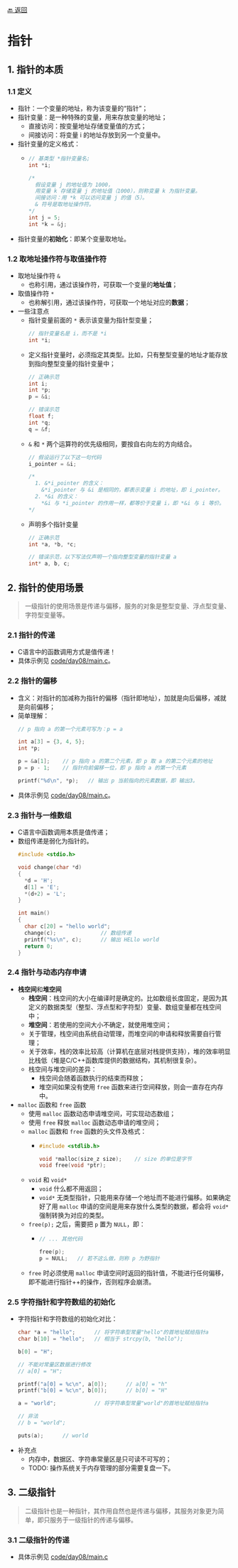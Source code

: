 [🔙 返回](../README.md)

# 指针

## 1. 指针的本质
### 1.1 定义
  - 指针：一个变量的地址，称为该变量的“指针”；
  - 指针变量：是一种特殊的变量，用来存放变量的地址；
    - 直接访问：按变量地址存储变量值的方式；
    - 间接访问：将变量 i 的地址存放到另一个变量中。
  - 指针变量的定义格式：
    - ``` C
      // 基类型 *指针变量名;
      int *i;

      /*
        假设变量 j 的地址值为 1000，
        用变量 k 存储变量 j 的地址值（1000），则称变量 k 为指针变量。
        间接访问：用 *k 可以访问变量 j 的值（5）。
        & 符号是取地址操作符。
      */
      int j = 5;
      int *k = &j;
      ```
  - 指针变量的**初始化**：即某个变量取地址。
### 1.2 取地址操作符与取值操作符
  - 取地址操作符 `&`
    - 也称引用，通过该操作符，可获取一个变量的**地址值**；
  - 取值操作符 `*`
    - 也称解引用，通过该操作符，可获取一个地址对应的**数据**；
  - 一些注意点
    - 指针变量前面的 `*` 表示该变量为指针型变量；
      ``` C
      // 指针变量名是 i，而不是 *i
      int *i;
      ```
    - 定义指针变量时，必须指定其类型。比如，只有整型变量的地址才能存放到指向整型变量的指针变量中；
      ``` C
      // 正确示范
      int i;
      int *p;
      p = &i;

      // 错误示范
      float f;
      int *q;
      q = &f;
      ```
    - `&` 和 `*` 两个运算符的优先级相同，要按自右向左的方向结合。
      ``` C
      // 假设运行了以下这一句代码
      i_pointer = &i;

      /*
        1. &*i_pointer 的含义：
          &*i_pointer 与 &i 是相同的，都表示变量 i 的地址，即 i_pointer。
        2. *&i 的含义：
          *&i 与 *i_pointer 的作用一样，都等价于变量 i，即 *&i 与 i 等价。
      */
      ```
    - 声明多个指针变量
      ``` C
      // 正确示范
      int *a, *b, *c;

      // 错误示范，以下写法仅声明一个指向整型变量的指针变量 a
      int* a, b, c;
      ```

## 2. 指针的使用场景
> 一级指针的使用场景是传递与偏移，服务的对象是整型变量、浮点型变量、字符型变量等。
### 2.1 指针的传递
  - C语言中的函数调用方式是值传递！
  - 具体示例见 [code/day08/main.c](../code/day08/main.c)。
### 2.2 指针的偏移
  - 含义：对指针的加减称为指针的偏移（指针即地址），加就是向后偏移，减就是向前偏移；
  - 简单理解：
    ``` C
    // p 指向 a 的第一个元素可写为：p = a
    
    int a[3] = {3, 4, 5};
    int *p;

    p = &a[1];    // p 指向 a 的第二个元素，即 p 取 a 的第二个元素的地址
    p = p - 1;    // 指针向前偏移一位，即 p 指向 a 的第一个元素

    printf("%d\n", *p);   // 输出 p 当前指向的元素数据，即 输出3。
    ```
  - 具体示例见 [code/day08/main.c](../code/day08/main.c)。
### 2.3 指针与一维数组
  - C语言中函数调用本质是值传递；
  - 数组传递是弱化为指针的。
    ``` C
    #include <stdio.h>

    void change(char *d)
    {
      *d = 'H';
      d[1] = 'E';
      *(d+2) = 'L';
    }

    int main()
    {
      char c[20] = "hello world";
      change(c);              // 数组传递
      printf("%s\n", c);      // 输出 HELlo world
      return 0;
    }
    ```
### 2.4 指针与动态内存申请
  - **栈空间**和**堆空间**
    - **栈空间**：栈空间的大小在编译时是确定的。比如数组长度固定，是因为其定义的数据类型（整型、浮点型和字符型）变量、数组变量都在栈空间中；
    - **堆空间**：若使用的空间大小不确定，就使用堆空间；
    - 关于管理，栈空间由系统自动管理，而堆空间的申请和释放需要自行管理；
    - 关于效率，栈的效率比较高（计算机在底层对栈提供支持），堆的效率明显比栈低（堆是C/C++函数库提供的数据结构，其机制很复杂）。
    - 栈空间与堆空间的差异：
      - 栈空间会随着函数执行的结束而释放；
      - 堆空间如果没有使用 `free` 函数来进行空间释放，则会一直存在内存中。
  - `malloc` 函数和 `free` 函数
    - 使用 `malloc` 函数动态申请堆空间，可实现动态数组；
    - 使用 `free` 释放 `malloc` 函数动态申请的堆空间；
    - `malloc` 函数和 `free` 函数的头文件及格式：
      - ``` C
        #include <stdlib.h>

        void *malloc(size_z size);    // size 的单位是字节
        void free(void *ptr);
        ```
    - `void` 和 `void*`
      - `void` 什么都不用返回；
      - `void*` 无类型指针，只能用来存储一个地址而不能进行偏移。如果确定好了用 `malloc` 申请的空间是用来存放什么类型的数据，都会将 `void*` 强制转换为对应的类型。
    - `free(p);` 之后，需要把 `p` 置为 `NULL`，即：
      - ``` C
        // ... 其他代码

        free(p);
        p = NULL;   // 若不这么做，则称 p 为野指针
        ```
    - `free` 时必须使用 `malloc` 申请空间时返回的指针值，不能进行任何偏移，即不能进行指针++的操作，否则程序会崩溃。
### 2.5 字符指针和字符数组的初始化
  - 字符指针和字符数组的初始化对比：
    ``` C
    char *a = "hello";      // 将字符串型常量"hello"的首地址赋给指针a
    char b[10] = "hello";   // 相当于 strcpy(b, "hello");

    b[0] = "H";             

    // 不能对常量区数据进行修改
    // a[0] = "H";

    printf("a[0] = %c\n", a[0]);      // a[0] = "h"
    printf("b[0] = %c\n", b[0]);      // b[0] = "H"

    a = "world";            // 将字符串型常量"world"的首地址赋给指针a

    // 非法
    // b = "world";

    puts(a);      // world
    ```
  - 补充点
    - 内存中，数据区、字符串常量区是只可读不可写的；
    - TODO: 操作系统关于内存管理的部分需要复盘一下。
## 3. 二级指针
> 二级指针也是一种指针，其作用自然也是传递与偏移，其服务对象更为简单，即只服务于一级指针的传递与偏移。
### 3.1 二级指针的传递
  - 具体示例见 [code/day08/main.c](../code/day08/main.c)